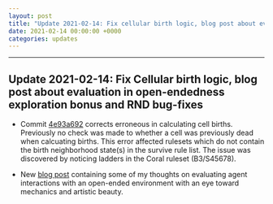 ```yaml
---
layout: post
title: "Update 2021-02-14: Fix cellular birth logic, blog post about evaluation in open-endedness." 
date: 2021-02-14 00:00:00 +0000
categories: updates
---
```


------
## Update 2021-02-14: Fix Cellular birth logic, blog post about evaluation in open-endedness exploration bonus and RND bug-fixes

* Commit [4e93a692](https://github.com/riveSunder/carle/commit/4e93a692860817e011e22baed6d96904b7460dcc) corrects erroneous in calculating cell births. Previously no check was made to whether a cell was previously dead when calcuating births. This error affected rulesets which do not contain the birth neighborhood state(s) in the survive rule list. The issue was discovered by noticing ladders in the Coral ruleset (B3/S45678).

* New [blog post](https://rivesunder.github.io/old_blog/cellular_automata/carle/2021/02/12/open_ended_eval.html) containing some of my thoughts on evaluating agent interactions with an open-ended environment with an eye toward mechanics and artistic beauty. 

